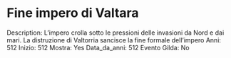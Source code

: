 # Fine impero di Valtara

Description: L’impero crolla sotto le pressioni delle invasioni da Nord e dai mari. La distruzione di Valtorria sancisce la fine formale dell’impero
Anni: 512
Inizio: 512
Mostra: Yes
Data_da_anni: 512
Evento Gilda: No